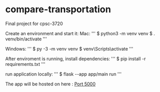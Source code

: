 # compare-transportation

Final project for cpsc-3720

Create an environment and start it:
Mac:
'''
$ python3 -m venv venv
$ . venv/bin/activate
'''

Windows:
'''
$ py -3 -m venv venv
$ venv\Scripts\activate
'''

After enviroment is running, install dependencies:
'''
$ pip install -r requirements.txt
'''

run application locally:
'''
$ flask --app app/main run
'''

The app will be hosted on here :
[Port 5000](http://127.0.0.1:5000/)
